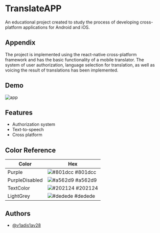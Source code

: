
# TranslateAPP

An educational project created to study the process of developing cross-platform applications for Android and iOS.

## Appendix

The project is implemented using the react-native cross-platform framework and has the basic functionality of a mobile translator. The system of user authorization, language selection for translation, as well as voicing the result of translations has been implemented.

## Demo

![app](https://github.com/v1adis1av28/TranslateAPP/assets/122610738/bc27bbe9-0b0b-4368-81af-26127402e3d3)


## Features

- Аuthorization system
- Text-to-speech
- Cross platform

## Color Reference

| Color             | Hex                                                                |
| ----------------- | ------------------------------------------------------------------ |
| Purple | ![#801dcc](https://via.placeholder.com/10/801dcc?text=+) #801dcc |
| PurpleDisabled | ![#a562d9](https://via.placeholder.com/10/a562d9?text=+) #a562d9 |
| TextColor | ![#202124](https://via.placeholder.com/10/202124?text=+) #202124 |
| LightGrey | ![#dedede](https://via.placeholder.com/10/dedede?text=+) #dedede |


## Authors

- [@v1adis1av28](https://www.github.com/v1adis1av28)

